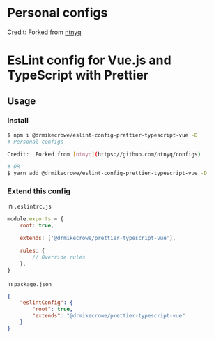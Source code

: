 # Personal configs

Credit:  Forked from [ntnyq](https://github.com/ntnyq/configs)

# EsLint config for Vue.js and TypeScript with Prettier

## Usage

### Install

```bash
$ npm i @drmikecrowe/eslint-config-prettier-typescript-vue -D
# Personal configs

Credit:  Forked from [ntnyq](https://github.com/ntnyq/configs)

# OR
$ yarn add @drmikecrowe/eslint-config-prettier-typescript-vue -D
```

### Extend this config

in `.eslintrc.js`

```js
module.exports = {
    root: true,

    extends: ['@drmikecrowe/prettier-typescript-vue'],

    rules: {
        // Override rules
    },
}
```

in `package.json`

```json
{
    "eslintConfig": {
        "root": true,
        "extends": "@drmikecrowe/prettier-typescript-vue"
    }
}
```
